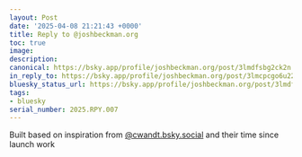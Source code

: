 ```yaml
---
layout: Post
date: '2025-04-08 21:21:43 +0000'
title: Reply to @joshbeckman.org
toc: true
image:
description:
canonical: https://bsky.app/profile/joshbeckman.org/post/3lmdfsbg2ck2n
in_reply_to: https://bsky.app/profile/joshbeckman.org/post/3lmcpcgo6u22v
bluesky_status_url: https://bsky.app/profile/joshbeckman.org/post/3lmdfsbg2ck2n
tags:
- bluesky
serial_number: 2025.RPY.007
---
```

Built based on inspiration from [@cwandt.bsky.social](https://bsky.app/profile/did:plc:k6vw26c4c26rez7pja4bxhys) and their time since launch work
